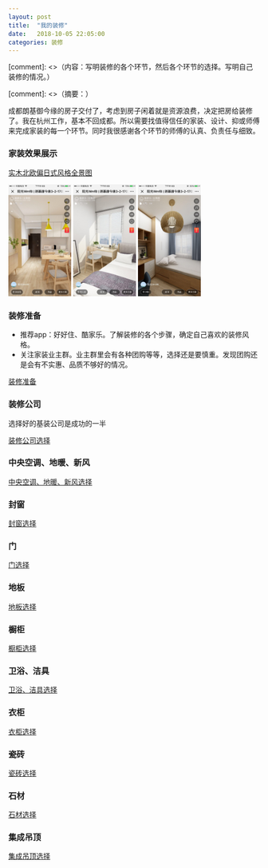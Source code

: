 ```yaml
---
layout: post
title:  "我的装修"
date:   2018-10-05 22:05:00
categories: 装修
---
```


[comment]: <>（内容：写明装修的各个环节，然后各个环节的选择。写明自己装修的情况。）

[comment]: <>（摘要：）


成都朗基御今缘的房子交付了，考虑到房子闲着就是资源浪费，决定把房给装修了。我在杭州工作，基本不回成都。所以需要找值得信任的家装、设计、抑或师傅来完成家装的每一个环节。同时我很感谢各个环节的师傅的认真、负责任与细致。

### 家装效果展示

[实木北欧偏日式风格全景图](https://yun.kujiale.com/design/3FO4FYA7MKQS/show?from=groupmessage&fromqrcode=true&isappinstalled=0)

<img src="https://github.com/constling/constling.github.io/blob/master/images/%E8%A3%85%E4%BF%AE/1.jpg?raw=true?raw=true" width="25%" height="25%"/>
<img src="https://github.com/constling/constling.github.io/blob/master/images/%E8%A3%85%E4%BF%AE/2.jpg?raw=true" width="25%" height="25%"/>
<img src="https://github.com/constling/constling.github.io/blob/master/images/%E8%A3%85%E4%BF%AE/3.jpg?raw=true" width="25%" height="25%"/>


### 装修准备

* 推荐app：好好住、酷家乐。了解装修的各个步骤，确定自己喜欢的装修风格。
* 关注家装业主群。业主群里会有各种团购等等，选择还是要慎重。发现团购还是会有不实惠、品质不够好的情况。

[装修准备](https://constling.github.io/%E8%A3%85%E4%BF%AE/2018/10/05/%E5%AE%B6%E8%A3%85%E5%87%86%E5%A4%87.html)

### 装修公司
选择好的基装公司是成功的一半

[装修公司选择](https://constling.github.io/%E8%A3%85%E4%BF%AE/2018/10/05/%E5%AE%B6%E8%A3%85%E8%A3%85%E4%BF%AE%E5%85%AC%E5%8F%B8.html)

### 中央空调、地暖、新风

[中央空调、地暖、新风选择](https://constling.github.io/%E8%A3%85%E4%BF%AE/2018/10/05/%E5%AE%B6%E8%A3%85%E4%B8%AD%E5%A4%AE%E7%A9%BA%E8%B0%83-%E5%9C%B0%E6%9A%96-%E6%96%B0%E9%A3%8E.html)

### 封窗

[封窗选择](https://constling.github.io/%E8%A3%85%E4%BF%AE/2018/10/05/%E5%AE%B6%E8%A3%85%E5%B0%81%E7%AA%97.html)

### 门

[门选择](https://constling.github.io/%E8%A3%85%E4%BF%AE/2018/10/05/%E5%AE%B6%E8%A3%85%E9%97%A8.html)

### 地板

[地板选择](https://constling.github.io/%E8%A3%85%E4%BF%AE/2018/10/05/%E5%AE%B6%E8%A3%85%E5%9C%B0%E6%9D%BF.html)

### 橱柜

[橱柜选择](https://constling.github.io/%E8%A3%85%E4%BF%AE/2018/10/05/%E5%AE%B6%E8%A3%85%E6%A9%B1%E6%9F%9C.html)

### 卫浴、洁具

[卫浴、洁具选择](https://constling.github.io/%E8%A3%85%E4%BF%AE/2018/10/05/%E5%AE%B6%E8%A3%85%E5%8D%AB%E6%B5%B4-%E6%B4%81%E5%85%B7.html)

### 衣柜

[衣柜选择](https://constling.github.io/%E8%A3%85%E4%BF%AE/2018/10/05/%E5%AE%B6%E8%A3%85%E8%A1%A3%E6%9F%9C.html)

### 瓷砖

[瓷砖选择](https://constling.github.io/%E8%A3%85%E4%BF%AE/2018/10/05/%E5%AE%B6%E8%A3%85%E7%93%B7%E7%A0%96.html)

### 石材

[石材选择](https://constling.github.io/%E8%A3%85%E4%BF%AE/2018/10/05/%E5%AE%B6%E8%A3%85%E7%9F%B3%E6%9D%90.html)

### 集成吊顶

[集成吊顶选择](https://constling.github.io/%E8%A3%85%E4%BF%AE/2018/10/05/%E5%AE%B6%E8%A3%85%E9%9B%86%E6%88%90%E5%90%8A%E9%A1%B6.html)








